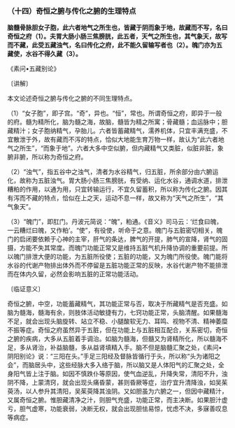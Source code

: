 ### （十四）奇恒之腑与传化之腑的生理特点

**脑髓骨脉胆女子胞，此六者地气之所生也，皆藏于阴而象于地，故藏而不写，名曰奇恒之府（1）。夫胃大肠小肠三焦膀胱，此五者，天气之所生也，其气象天，故写而不藏，此受五藏浊气，名曰传化之府，此不能久留输写者也（2）。魄门亦为五藏使，水谷不得久藏（3）。**

​《素问•五藏别论》

〔讲解〕

本文论述奇恒之腑与传化之腑的不同生理特点。

（1）“女子胞”，即子宫。“奇”，异也。“恒”，常也。所谓奇恒之府，即异于一般的府。髓为精所化，脑为髓之海，故脑，髓皆为精之所寓；骨藏髓；血运脉中；胆藏精汁；女子胞纳精气，孕胎儿。六者皆蓄藏精气，濡养机体，只宜丰满充盛，不宜散泄于外，故有藏而不泻的特点，恰似大地能生育万物一样，故认为“此六者地气之所生”，“而象于地”。六者大多中空似腑，但内藏精气又类脏，似脏非脏，象腑非腑，所以称为奇恒之府。

（2）“浊气”，指五谷中之浊气，清者为水谷精气，归五脏，所余部分由六腑运化，故称为五脏浊气。胃大肠小肠三焦膀胱，有受纳、运化水谷，通调水道，排泄糟粕的作用，以通为用，只宜转输运行，不宜久留蓄积，所以称为传化之腑。因其有泻而不藏的特点，恰似在上之天，运动不息一样，故又称为“天气之所生”，“其气象天”。

（3）“魄门”，即肛门。丹波元简说：“魄”，粕通。《音义》司马云：‘烂食曰魄，一云糟烂曰魄，又作粕’。“使”，有役使，听命于之意。魄门与五脏密切相关，魄门的启闭要依赖于心神的主宰，肝气的条达，脾气的开提，肺气的宣降，肾气的固摄，方能不失其常度。而魄门功能正常又是维持五脏气机升降协调的重要前提。所以魄门排泄大便的功能，为五脏所役使；五脏的功能，又为魄门所役使。魄门能将水谷的代谢产物排出体外而不停留是五脏功能正常的反映，水谷代谢产物不能排泄而在体内久留，必然会影响五脏的正常功能活动。

〔临证意义〕

奇恒之腑，中空，功能蓄藏精气，其功能正常与否，取决于所藏精气是否充盛。如脑为髓海，髓海有余，则肢体活动敏捷有力，七窍功能正常，头脑清醒。如果髓海不足，就会出现头脑旋转、站立不稳、小腿酸软无力、耳鸣、视物不清、精神萎糜不振等症。奇恒之府虽然异于五脏，但在功能上与五脏相互配合，关系密切，奇恒之腑的疾病，大多从五脏着手调治。如脑为髓海，但髓又为肾精所化，所以髓海不足，多从肾治，补益脑髓，多从益肾填精入手。脑不但是脑髓汇聚之处，《素问•阴阳别论》说：“三阳在头。”手足三阳经及督脉皆循行于头，所以称“头为诸阳之会”，而脑居头中，这些经脉大多入络于脑，所以脑又是人体阳气的汇聚之处，全身阳气皆上注于脑。如因不慎跌仆等原因，使气血逆乱，升降失常，清阳不升，浊阴不降，上蒙清窍，就会出现头痛昏蒙，甚则昏厥等症，治疗宜升清降浊，如吴茱萸汤，以人参升其清阳，吴茱萸降其浊阴。又如胆虽为六腑之一，但因中藏精汁，又属奇恒之腑。惟胆藏清净之汁，则胆气充盛，功能正常，而主决断。如果胆汁虚亏，胆气虚寒，功能衰弱，决断无权，就会出现胆怯易惊，忧虑不决，多寐善叹息等病症。

